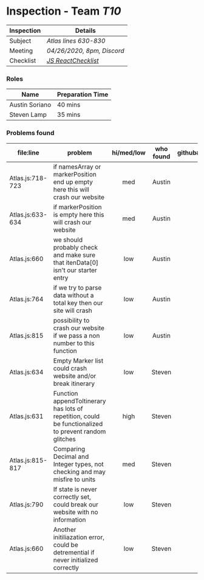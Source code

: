 # Inspection - Team *T10* 
 
| Inspection | Details |
| ----- | ----- |
| Subject | *Atlas lines 630-830* |
| Meeting | *04/26/2020, 8pm, Discord* |
| Checklist | *[JS ReactChecklist](https://devinduct.com/blogpost/22/javascript-clean-code-best-practices)* |

### Roles

| Name | Preparation Time |
| ---- | ---- |
| Austin Soriano | 40 mins |
|  Steven Lamp|35 mins  |

### Problems found

| file:line | problem | hi/med/low | who found | github#  |
| --- | --- | :---: | :---: | --- |
| Atlas.js:718-723 | if namesArray or markerPosition end up empty here this will crash our website | med | Austin | |
| Atlas.js:633-634 | if markerPosition is empty here this will crash our website | med | Austin | |
| Atlas.js:660 | we should probably check and make sure that itenData[0] isn't our starter entry | low | Austin | |
| Atlas.js:764 | if we try to parse data without a total key then our site will crash | low | Austin | |
| Atlas.js:815 | possibility to crash our website if we pass a non number to this function | low | Austin | |
| Atlas.js:634| Empty Marker list could crash website and/or break itinerary| low| Steven| |
| Atlas.js:631| Function appendToItinerary has lots of repetition, could be functionalized to prevent random glitches|high|Steven|
| Atlas.js:815-817| Comparing Decimal and Integer types, not checking and may misfire to units| med| Steven||
| Atlas.js:790| If state is never correctly set, could break our website with no information|low|Steven||
| Atlas.js:660| Another initiliazation error, could be detremential if never initialized correctly|low|Steven||

